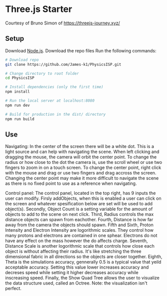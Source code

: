 # Three.js Starter
Courtesy of Bruno Simon of https://threejs-journey.xyz/

## Setup
Download [Node.js](https://nodejs.org/en/download/).
Download the repo files
Run the following commands:

``` bash
# Download repo 
git clone https://github.com/James-k1/PhysicsISP.git

# Change directory to root folder
cd PhysicsISP

# Install dependencies (only the first time)
npm install

# Run the local server at localhost:8080
npm run dev

# Build for production in the dist/ directory
npm run build
```
## Use
Navigating:
In the center of the screen there will be a white dot. This is a light source and can help with navigating the scene. When left clicking and dragging the mouse, the camera will orbit the center point. To change the radius or how close to the dot the camera is, use the scroll wheel or use two fingers to zoom in on a touch screen. To change the center point, right click with the mouse and drag or use two fingers and drag accross the screen. Changing the center point may make it more difficult to navigate the scene as there is no fixed point to use as a reference when navigating.

Control panel:
The control panel, located in the top right, has 9 inputs the user can modify. Firsly addObjects, when this is enabled a user can click on the screen and whatever spesification below are set will be used to add object(s). Secondly, Object Count is a setting variable for the amount of objects to add to the scene on next click. Third, Radius controls the max distance objects can spawn from eachother. Fourth, Distance is how far away from the camera the objects should spawn. Fifth and Sixth, Proton Intensity and Electron Intensity are logorithmic scales. They control how many protons and electrons are contained in one sphear. Electrons do not have any effect on the mass however the do affects charge. Seventh, Distance Scale is another logorithmic scale that controls how close each object is without affecting their radius. It's like stretching the three dimensional fabric in all directions so the objects are closer together. Eighth, Theta is the simulations accuracy, gennerally 0.5 is a typical value that yeild acceptable accuracy. Setting this value lower increases accuracy and decreses speed while setting it higher decreases accuracy while inscreasing speed. Finally, the Show Quad Tree allows the user to visualize the data structure used, called an Octree. Note: the visualization isn't perfect.

